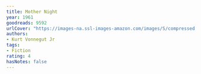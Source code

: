 ```yaml
---
title: Mother Night
year: 1961
goodreads: 9592
urlCover: "https://images-na.ssl-images-amazon.com/images/S/compressed.photo.goodreads.com/books/1344621657i/9592.jpg"
authors:
- Kurt Vonnegut Jr
tags:
- Fiction
rating: 4
hasNotes: false
---
```

